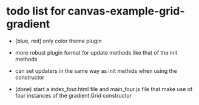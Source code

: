 # todo list for canvas-example-grid-gradient

* [blue, red] only color theme plugin
* more robust plugin format for update methods like that of the init methods
* can set updaters in the same way as init methids when using the constructor

* (done) start a index_four.html file and main_four.js file that make use of four instances of the gradient.Grid constructor